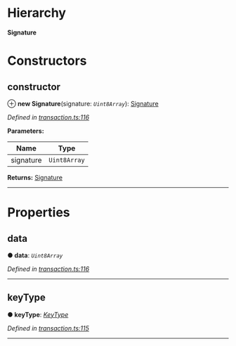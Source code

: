 

# Hierarchy

**Signature**

# Constructors

<a id="constructor"></a>

##  constructor

⊕ **new Signature**(signature: *`Uint8Array`*): [Signature](_transaction_.signature.md)

*Defined in [transaction.ts:116](https://github.com/nearprotocol/nearlib/blob/b17214a/src.ts/transaction.ts#L116)*

**Parameters:**

| Name | Type |
| ------ | ------ |
| signature | `Uint8Array` |

**Returns:** [Signature](_transaction_.signature.md)

___

# Properties

<a id="data"></a>

##  data

**● data**: *`Uint8Array`*

*Defined in [transaction.ts:116](https://github.com/nearprotocol/nearlib/blob/b17214a/src.ts/transaction.ts#L116)*

___
<a id="keytype"></a>

##  keyType

**● keyType**: *[KeyType](../enums/_transaction_.keytype.md)*

*Defined in [transaction.ts:115](https://github.com/nearprotocol/nearlib/blob/b17214a/src.ts/transaction.ts#L115)*

___

